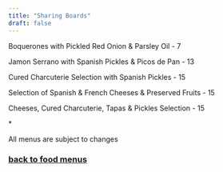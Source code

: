 ```yaml
---
title: "Sharing Boards"
draft: false
---
```

<!-- Sharing Boards tile -->
<div class="tile food-menu-tile">
  <p>Boquerones with Pickled Red Onion & Parsley Oil - 7</p>
  <p>Jamon Serrano with Spanish Pickles & Picos de Pan - 13</p>
  <p>Cured Charcuterie Selection with Spanish Pickles - 15</p>
  <p>Selection of Spanish & French Cheeses & Preserved Fruits - 15</p>
  <p>Cheeses, Cured Charcuterie, Tapas & Pickles Selection - 15</p>
  <p>*</p>
  <p>All menus are subject to changes</p>
  <a href="/food-menus"><h3>back to food menus</h3></a>
</div>
